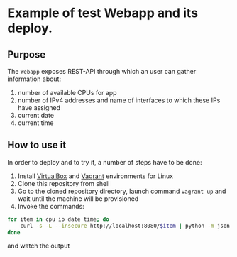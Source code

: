 # Example of test Webapp and its deploy.
## Purpose
The `Webapp` exposes REST-API through which an user can gather information about:
1. number of available CPUs for app
2. number of IPv4 addresses and name of interfaces to which these IPs have assigned
3. current date
4. current time

## How to use it
In order to deploy and to try it, a number of steps have to be done:
1. Install [VirtualBox](https://www.virtualbox.org/wiki/Downloads) and [Vagrant](https://www.vagrantup.com/downloads.html) environments for Linux
2. Clone this repository from shell
3. Go to the cloned repository directory, launch command `vagrant up` and wait until the machine will be provisioned
4. Invoke the commands:

```bash
for item in cpu ip date time; do
    curl -s -L --insecure http://localhost:8080/$item | python -m json.tool;
done
```
and watch the output
